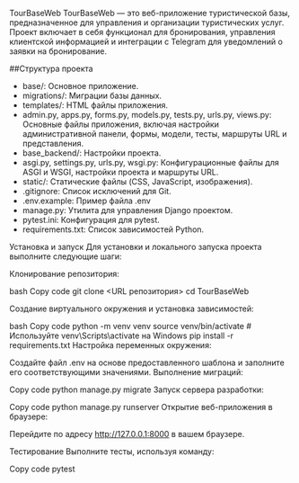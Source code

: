 TourBaseWeb
TourBaseWeb — это веб-приложение туристической базы, предназначенное для управления и организации туристических услуг. 
Проект включает в себя функционал для бронирования, управления клиентской информацией и интеграции с Telegram для уведомлений о заявки на бронирование.


##Структура проекта 




-  base/: Основное приложение.
- migrations/: Миграции базы данных.
- templates/: HTML файлы приложения.
- admin.py, apps.py, forms.py, models.py, tests.py, urls.py, views.py: Основные файлы приложения, включая настройки административной панели, формы, модели, тесты, маршруты URL и представления.
- base_backend/: Настройки проекта.
- asgi.py, settings.py, urls.py, wsgi.py: Конфигурационные файлы для ASGI и WSGI, настройки проекта и маршруты URL.
- static/: Статические файлы (CSS, JavaScript, изображения).
- .gitignore: Список исключений для Git.
- .env.example: Пример файла .env
- manage.py: Утилита для управления Django проектом.
- pytest.ini: Конфигурация для pytest.
- requirements.txt: Список зависимостей Python.


Установка и запуск
Для установки и локального запуска проекта выполните следующие шаги:

Клонирование репозитория:

bash
Copy code
git clone <URL репозитория>
cd TourBaseWeb

Создание виртуального окружения и установка зависимостей:

bash
Copy code
python -m venv venv
source venv/bin/activate  # Используйте venv\Scripts\activate на Windows
pip install -r requirements.txt
Настройка переменных окружения:

Создайте файл .env на основе предоставленного шаблона и заполните его соответствующими значениями.
Выполнение миграций:

Copy code
python manage.py migrate
Запуск сервера разработки:

Copy code
python manage.py runserver
Открытие веб-приложения в браузере:

Перейдите по адресу http://127.0.0.1:8000 в вашем браузере.


Тестирование
Выполните тесты, используя команду:

Copy code
pytest
